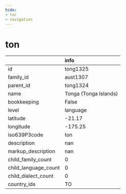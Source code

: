 ```yaml
---
hide:
- toc
- navigation
---
```

# ton
|                      | info                  |
|:---------------------|:----------------------|
| id                   | tong1325              |
| family_id            | aust1307              |
| parent_id            | tong1324              |
| name                 | Tonga (Tonga Islands) |
| bookkeeping          | False                 |
| level                | language              |
| latitude             | -21.17                |
| longitude            | -175.25               |
| iso639P3code         | ton                   |
| description          | nan                   |
| markup_description   | nan                   |
| child_family_count   | 0                     |
| child_language_count | 0                     |
| child_dialect_count  | 0                     |
| country_ids          | TO                    |